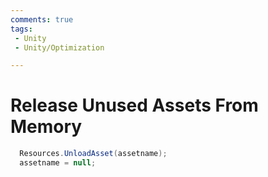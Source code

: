 ```yaml
---
comments: true
tags:
 - Unity
 - Unity/Optimization

---
```


# Release Unused Assets From Memory

```C#
  Resources.UnloadAsset(assetname);
  assetname = null;
```